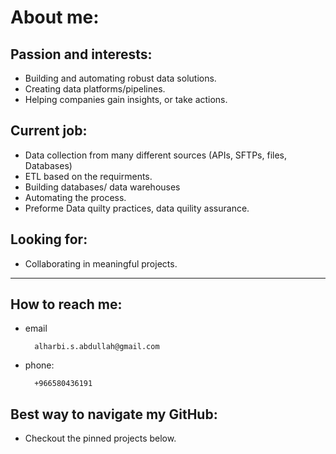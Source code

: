 # About me:
## Passion and interests:
- Building and automating robust data solutions.
- Creating data platforms/pipelines.
- Helping companies gain insights, or take actions.

## Current job:
- Data collection from many different sources (APIs, SFTPs,  files, Databases) 
- ETL based on the requirments. 
- Building databases/ data warehouses
- Automating the process. 
- Preforme Data quilty practices, data quility assurance. 

## Looking for:
- Collaborating in meaningful projects. 
---

## How to reach me: 
- email

        alharbi.s.abdullah@gmail.com
- phone:

        +966580436191 

## Best way to navigate my GitHub:
- Checkout the pinned projects below. 
